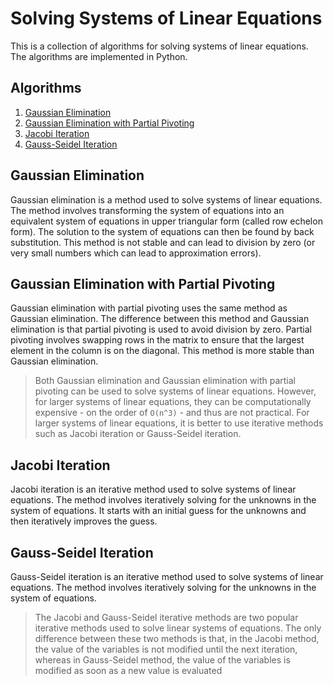 # Solving Systems of Linear Equations
This is a collection of algorithms for solving systems of linear equations. The algorithms are implemented in Python.

## Algorithms
1. [Gaussian Elimination](#gaussian-elimination)
2. [Gaussian Elimination with Partial Pivoting](#gaussian-elimination-with-partial-pivoting)
6. [Jacobi Iteration](#jacobi-iteration)
7. [Gauss-Seidel Iteration](#gauss-seidel-iteration)

## Gaussian Elimination
Gaussian elimination is a method used to solve systems of linear equations. The method involves transforming the system of equations into an equivalent system of equations in upper triangular form (called row echelon form). The solution to the system of equations can then be found by back substitution. This method is not stable and can lead to division by zero (or very small numbers which can lead to approximation errors).

## Gaussian Elimination with Partial Pivoting
Gaussian elimination with partial pivoting uses the same method as Gaussian elimination. The difference between this method and Gaussian elimination is that partial pivoting is used to avoid division by zero. Partial pivoting involves swapping rows in the matrix to ensure that the largest element in the column is on the diagonal. This method is more stable than Gaussian elimination.

> Both Gaussian elimination and Gaussian elimination with partial pivoting can be used to solve systems of linear equations. However, for larger systems of linear equations, they can be computationally expensive - on the order of `O(n^3)` - and thus are not practical. For larger systems of linear equations, it is better to use iterative methods such as Jacobi iteration or Gauss-Seidel iteration.

## Jacobi Iteration
Jacobi iteration is an iterative method used to solve systems of linear equations. The method involves iteratively solving for the unknowns in the system of equations. It starts with an initial guess for the unknowns and then iteratively improves the guess.

## Gauss-Seidel Iteration
Gauss-Seidel iteration is an iterative method used to solve systems of linear equations. The method involves iteratively solving for the unknowns in the system of equations.

> The Jacobi and Gauss-Seidel iterative methods are two popular iterative methods used to solve linear systems of equations. The only difference between these two methods is that, in the Jacobi method, the value of the variables is not modified until the next iteration, whereas in Gauss-Seidel method, the value of the variables is modified as soon as a new value is evaluated